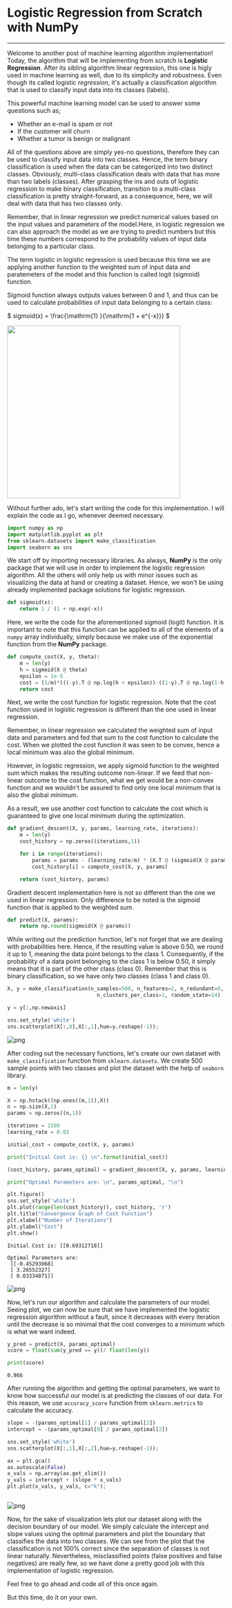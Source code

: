 
# Logistic Regression from Scratch with NumPy
---

Welcome to another post of machine learning algorithm implementation! Today, the algorithm that will be implementing from scratch is **Logistic Regression**. After its sibling algorithm linear regression, this one is higly used in machine learning as well, due to its simplicity and robustness. Even though its called logistic *regression*, it's actually a classification algorithm that is used to classify input data into its classes (labels).
    
This powerful machine learning model can be used to answer some questions such as;
* Whether an e-mail is spam or not
* If the customer will churn
* Whether a tumor is benign or malignant

All of the questions above are simply yes-no questions, therefore they can be used to classify input data into two classes. Hence, the term binary classification is used when the data can be categorized into two distinct classes. Obviously, multi-class classification deals with data that has more than two labels (classes). After grasping the ins and outs of logistic regression to make binary classification, transition to a multi-class classification is pretty straight-forward, as a consequence, here, we will deal with data that has two classes only.
    
Remember, that in linear regression we predict numerical values based on the input values and parameters of the model.Here, in logistic regression we can also approach the model as we are trying to predict numbers but this time these numbers correspond to the probability values of input data belonging to a particular class. 

The term logistic in logistic regression is used because this time we are applying another function to the weighted sum of input data and paratemeters of the model and this function is  called logit (sigmoid) function. 

Sigmoid function always outputs values between 0 and 1, and thus can be used to calculate probabilities of input data belonging to a certain class:

$ sigmoid(x) =  \frac{\mathrm{1} }{\mathrm{1 + e^{-x}}}  $

<img src="img/sigmoid.png" width="400"/>
    
Without further ado, let's start writing the code for this implementation. I will explain the code as I go, whenever deemed necessary. 


```python
import numpy as np
import matplotlib.pyplot as plt
from sklearn.datasets import make_classification
import seaborn as sns
```

We start off by importing necessary libraries. As always, **NumPy** is the only package that we will use in order to implement the logistic regression algorithm. All the others will only help us with minor issues such as visualizing the data at hand or creating a dataset. Hence, we won't be using already implemented package solutions for logistic regression. 


```python
def sigmoid(x):
    return 1 / (1 + np.exp(-x))
```

Here, we write the code for the aforementioned sigmoid (logit) function. It is important to note that this function can be applied to all of the elements of a `numpy` array individually, simply because we make use of the exponential function from the **NumPy** package.


```python
def compute_cost(X, y, theta):
    m = len(y)
    h = sigmoid(X @ theta)
    epsilon = 1e-5
    cost = (1/m)*(((-y).T @ np.log(h + epsilon))-((1-y).T @ np.log(1-h + epsilon)))
    return cost
```

Next, we write the cost function for logistic regression. Note that the cost function used in logistic regression is different than the one used in linear regression. 

Remember, in linear regression we calculated the weighted sum of input data and parameters and fed that sum to the cost function to calculate the cost. When we plotted the cost function it was seen to be convex, hence a local minimum was also the global minimum.

However, in logistic regression, we apply sigmoid function to the weighted sum which makes the resulting outcome non-linear. If we feed that non-linear outcome to the cost function, what we get would be a non-convex function and we wouldn't be assured to find only one local minimum that is also the global minimum. 

As a result, we use another cost function to calculate the cost which is guaranteed to give one local minimum during the optimization.


```python
def gradient_descent(X, y, params, learning_rate, iterations):
    m = len(y)
    cost_history = np.zeros((iterations,1))

    for i in range(iterations):
        params = params - (learning_rate/m) * (X.T @ (sigmoid(X @ params) - y)) 
        cost_history[i] = compute_cost(X, y, params)

    return (cost_history, params)
```

Gradient descent implementation here is not so different than the one we used in linear regression. Only difference to be noted is the sigmoid function that is applied to the weighted sum.


```python
def predict(X, params):
    return np.round(sigmoid(X @ params))
```

While writing out the prediction function, let's not forget that we are dealing with probabilities here. Hence, if the resulting value is above 0.50, we round it up to 1, meaning the data point belongs to the class 1. Consequently, if the probability of a data point belonging to the class 1 is below 0.50, it simply means that it is part of the other class (class 0). Remember that this is binary classification, so we have only two classes (class 1 and class 0).


```python
X, y = make_classification(n_samples=500, n_features=2, n_redundant=0, n_informative=1,
                             n_clusters_per_class=1, random_state=14)

y = y[:,np.newaxis]

sns.set_style('white')
sns.scatterplot(X[:,0],X[:,1],hue=y.reshape(-1));


```


![png](img/output_11_0.png)


After coding out the necessary functions, let's create our own dataset with `make_classification` function from `sklearn.datasets`. We create 500 sample points with two classes and plot the dataset with the help of `seaborn` library.


```python
m = len(y)

X = np.hstack((np.ones((m,1)),X))
n = np.size(X,1)
params = np.zeros((n,1))

iterations = 1500
learning_rate = 0.03

initial_cost = compute_cost(X, y, params)

print("Initial Cost is: {} \n".format(initial_cost))

(cost_history, params_optimal) = gradient_descent(X, y, params, learning_rate, iterations)

print("Optimal Parameters are: \n", params_optimal, "\n")

plt.figure()
sns.set_style('white')
plt.plot(range(len(cost_history)), cost_history, 'r')
plt.title("Convergence Graph of Cost Function")
plt.xlabel("Number of Iterations")
plt.ylabel("Cost")
plt.show()
```

    Initial Cost is: [[0.69312718]] 
    
    Optimal Parameters are: 
     [[-0.45293068]
     [ 3.26552327]
     [ 0.03334871]] 
    



![png](img/output_13_1.png)


Now, let's run our algorithm and calculate the parameters of our model. Seeing plot, we can now be sure that we have implemented the logistic regression algorithm without a fault, since it decreases with every iteration until the decrease is so minimal that the cost converges to a minimum which is what we want indeed.


```python
y_pred = predict(X, params_optimal)
score = float(sum(y_pred == y))/ float(len(y))

print(score)
```

    0.966


After running the algorithm and getting the optimal parameters, we want to know how successful our model is at predicting the classes of our data. For this reason, we use `accuracy_score` function from `sklearn.metrics` to calculate the accuracy.


```python
slope = -(params_optimal[1] / params_optimal[2])
intercept = -(params_optimal[0] / params_optimal[2])

sns.set_style('white')
sns.scatterplot(X[:,1],X[:,2],hue=y.reshape(-1));

ax = plt.gca()
ax.autoscale(False)
x_vals = np.array(ax.get_xlim())
y_vals = intercept + (slope * x_vals)
plt.plot(x_vals, y_vals, c="k");



```


![png](img/output_17_0.png)


Now, for the sake of visualization lets plot our dataset along with the decision boundary of our model. We simply calculate the intercept and slope values using the optimal parameters and plot the boundary that classifies the data into two classes. We can see from the plot that the classification is not 100% correct since the separation of classes is not linear naturally. Nevertheless, misclassified points (false positives and false negatives) are really few, so we have done a pretty good job with this implementation of logistic regression.
    
Feel free to go ahead and code all of this once again.
    
But this time, do it on your own.
